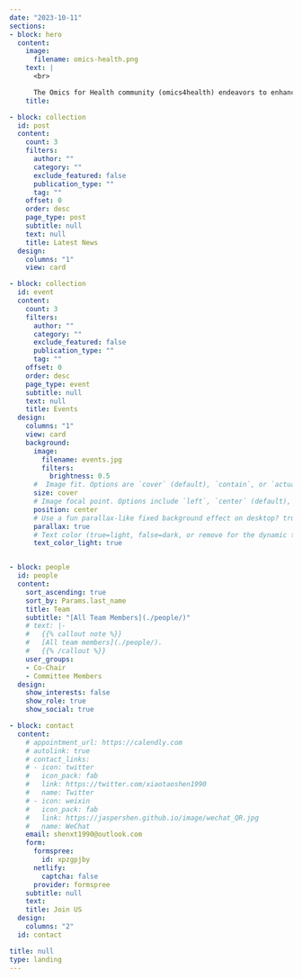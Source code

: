 ```yaml
---
date: "2023-10-11"
sections:
- block: hero
  content:
    image:
      filename: omics-health.png
    text: |
      <br>

      The Omics for Health community (omics4health) endeavors to enhance communication among junior researchers within the realms of omics and human healthcare. The majority of its members comprise PhDs, Postdocs, research scientists, and junior Principal Investigators affiliated with prestigious universities and institutes (Stanford, Harvard, Tsinghua, EMBL, etc.) globally.
    title:

- block: collection
  id: post
  content:
    count: 3
    filters:
      author: ""
      category: ""
      exclude_featured: false
      publication_type: ""
      tag: ""
    offset: 0
    order: desc
    page_type: post
    subtitle: null
    text: null
    title: Latest News
  design:
    columns: "1"
    view: card

- block: collection
  id: event
  content:
    count: 3
    filters:
      author: ""
      category: ""
      exclude_featured: false
      publication_type: ""
      tag: ""
    offset: 0
    order: desc
    page_type: event
    subtitle: null
    text: null
    title: Events
  design:
    columns: "1"
    view: card
    background:
      image: 
        filename: events.jpg
        filters:
          brightness: 0.5
      #  Image fit. Options are `cover` (default), `contain`, or `actual` size.
      size: cover
      # Image focal point. Options include `left`, `center` (default), or `right`.
      position: center
      # Use a fun parallax-like fixed background effect on desktop? true/false
      parallax: true
      # Text color (true=light, false=dark, or remove for the dynamic theme color).
      text_color_light: true


- block: people
  id: people
  content:
    sort_ascending: true
    sort_by: Params.last_name
    title: Team
    subtitle: "[All Team Members](./people/)"
    # text: |-
    #   {{% callout note %}}
    #   [All team members](./people/).
    #   {{% /callout %}}
    user_groups:
    - Co-Chair
    - Committee Members
  design:
    show_interests: false
    show_role: true
    show_social: true

- block: contact
  content:
    # appointment_url: https://calendly.com
    # autolink: true
    # contact_links:
    # - icon: twitter
    #   icon_pack: fab
    #   link: https://twitter.com/xiaotaoshen1990
    #   name: Twitter
    # - icon: weixin
    #   icon_pack: fab
    #   link: https://jaspershen.github.io/image/wechat_QR.jpg
    #   name: WeChat
    email: shenxt1990@outlook.com
    form:
      formspree:
        id: xpzgpjby
      netlify:
        captcha: false
      provider: formspree
    subtitle: null
    text: 
    title: Join US
  design:
    columns: "2"
  id: contact

title: null
type: landing
---
```

